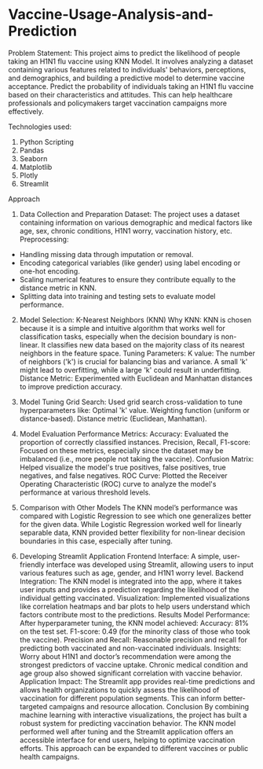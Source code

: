 # Vaccine-Usage-Analysis-and-Prediction

Problem Statement:
This project aims to predict the likelihood of people taking an H1N1 flu vaccine using KNN Model. It involves analyzing a dataset containing various features related to individuals' behaviors, perceptions, and demographics, and building a predictive model to determine vaccine acceptance.
Predict the probability of individuals taking an H1N1 flu vaccine based on their characteristics and attitudes. This can help healthcare professionals and policymakers target vaccination campaigns more effectively.

Technologies used:
1) Python Scripting
2) Pandas
3) Seaborn
4) Matplotlib
5) Plotly
6) Streamlit

Approach
1. Data Collection and Preparation
Dataset: The project uses a dataset containing information on various demographic and medical factors like age, sex, chronic conditions, H1N1 worry, vaccination history, etc.
Preprocessing:
* Handling missing data through imputation or removal.
* Encoding categorical variables (like gender) using label encoding or one-hot encoding.
* Scaling numerical features to ensure they contribute equally to the distance metric in KNN.
* Splitting data into training and testing sets to evaluate model performance.
2. Model Selection: K-Nearest Neighbors (KNN)
Why KNN: KNN is chosen because it is a simple and intuitive algorithm that works well for classification tasks, especially when the decision boundary is non-linear. It classifies new data based on the majority class of its nearest neighbors in the feature space.
Tuning Parameters:
K value: The number of neighbors ('k') is crucial for balancing bias and variance. A small 'k' might lead to overfitting, while a large 'k' could result in underfitting.
Distance Metric: Experimented with Euclidean and Manhattan distances to improve prediction accuracy.
3. Model Tuning
Grid Search: Used grid search cross-validation to tune hyperparameters like:
Optimal 'k' value.
Weighting function (uniform or distance-based).
Distance metric (Euclidean, Manhattan).

4. Model Evaluation
Performance Metrics:
Accuracy: Evaluated the proportion of correctly classified instances.
Precision, Recall, F1-score: Focused on these metrics, especially since the dataset may be imbalanced (i.e., more people not taking the vaccine).
Confusion Matrix: Helped visualize the model's true positives, false positives, true negatives, and false negatives.
ROC Curve: Plotted the Receiver Operating Characteristic (ROC) curve to analyze the model's performance at various threshold levels.
5. Comparison with Other Models
The KNN model’s performance was compared with Logistic Regression to see which one generalizes better for the given data.
While Logistic Regression worked well for linearly separable data, KNN provided better flexibility for non-linear decision boundaries in this case, especially after tuning.
6. Developing Streamlit Application
Frontend Interface: A simple, user-friendly interface was developed using Streamlit, allowing users to input various features such as age, gender, and H1N1 worry level.
Backend Integration: The KNN model is integrated into the app, where it takes user inputs and provides a prediction regarding the likelihood of the individual getting vaccinated.
Visualization: Implemented visualizations like correlation heatmaps and bar plots to help users understand which factors contribute most to the predictions.
Results
Model Performance: After hyperparameter tuning, the KNN model achieved:
Accuracy: 81% on the test set.
F1-score: 0.49 (for the minority class of those who took the vaccine).
Precision and Recall: Reasonable precision and recall for predicting both vaccinated and non-vaccinated individuals.
Insights:
Worry about H1N1 and doctor’s recommendation were among the strongest predictors of vaccine uptake.
Chronic medical condition and age group also showed significant correlation with vaccine behavior.
Application Impact: The Streamlit app provides real-time predictions and allows health organizations to quickly assess the likelihood of vaccination for different population segments. This can inform better-targeted campaigns and resource allocation.
Conclusion
By combining machine learning with interactive visualizations, the project has built a robust system for predicting vaccination behavior. The KNN model performed well after tuning and the Streamlit application offers an accessible interface for end users, helping to optimize vaccination efforts. This approach can be expanded to different vaccines or public health campaigns.   
